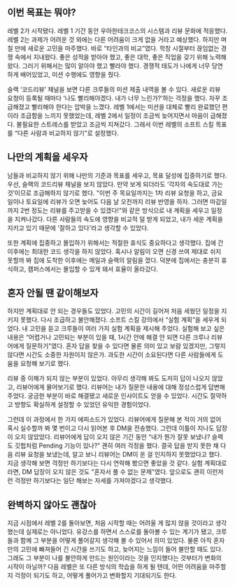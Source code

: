 ## 이번 목표는 뭐야?
레벨 2가 시작됐다. 레벨 1 기간 동안 우아한테크코스의 시스템과 리뷰 문화에 적응했다.
레벨 2는 과제가 어려운 것 외에는 다른 어려움이 크게 없을 거라고 예상했다. 하지만 며칠 만에 새로운 고민을 마주했다.
바로 “타인과의 비교”였다. 학창 시절부터 끊임없는 경쟁 속에서 지내왔다. 좋은 성적을 받아야 했고, 좋은 대학, 좋은 직업을 갖기 위해 노력해 왔다.
그러기 위해서는 많이 알아야 했고 빨라야 했다. 경쟁적 태도가 나에게 너무 당연하게 배어있었고, 미션 수행에도 영향을 줬다.

슬랙 ‘코드리뷰’ 채널을 보면 다른 크루들의 미션 제출 내역을 볼 수 있다.
새로운 리뷰 요청이 등록될 때마다 ‘나도 빨리해야겠다. 내가 너무 느린가?’하는 걱정을 했다.
자꾸 조급해졌고 빨리해야 한다는 압박을 느꼈다. 레벨 1에서는 미션을 대체로 빨리 완료했던 편이라 조급함을 느끼지 못했었는데, 레벨 2에서 일정이 조금씩 늦어지면서 마음이 급해졌다.
불필요한 스트레스를 받았고 조금씩 지쳐갔다. 그래서 이번 레벨의 소프트 스킬 목표를 “다른 사람과 비교하지 않기”로 설정했다.

## 나만의 계획을 세우자
남들과 비교하지 않기 위해 나만의 기준과 목표를 세우고, 목표 달성에 집중하기로 했다.
우선, 슬랙의 코드리뷰 채널을 보지 않았다. 만약 보게 되더라도 ‘각자의 속도대로 가는 것’이므로 조급해하지 않기로 했다.
"이번 주 목요일까지는 1차 리뷰 요청을 하고, 금요일이나 토요일에 리뷰가 오면 늦어도 다음 날 오전까지 리뷰 반영을 하자.
그러면 마감일까지 2번 정도는 리뷰를 주고받을 수 있겠다!"와 같은 방식으로 내 계획을 세우고 일정을 지켜나갔다.
다른 사람들의 속도에 영향을 비교적 덜 받게 되었고, 내가 세운 계획을 지키고 있기 때문에 '잘하고 있다'라고 생각할 수 있었다.

또한 계획에 집중하고 몰입하기 위해서는 적절한 휴식도 중요하다고 생각했다. 집에 간 이후에는 최대한 코드 생각을 하지 않았다.
혹시나 알림이 오면 신경 쓰여 제대로 쉬지 못할까 봐 집에 도착한 이후에는 메일과 슬랙의 알림을 껐다.
덕분에 집에서는 충분히 휴식하고, 캠퍼스에서는 몰입할 수 있게 돼서 효율이 올라갔다.

## 혼자 안될 땐 같이해보자
하지만 계획대로 안 되는 경우들도 있었다. 고민의 시간이 길어져 처음 세웠던 일정을 지키지 못했다. 다시 조급하고 불안해졌다.
소프트 스킬 강의에서 “실험 계획”을 세우게 되었다. 내 고민을 듣고 크루들이 여러 가지 실험 계획을 제시해 주었다.
실험해 보고 싶은 내용은 “어렵거나 고민되는 부분이 있을 때, 1시간 안에 해결 안 되면 다른 크루나 리뷰어에게 질문하기”였다.
혼자 답을 찾을 수 있다면 물론 의미 있고 보람 있겠지만, 그렇지 않다면 시간도 소중한 자원이지 않은가.
과도한 시간이 소요된다면 다른 사람들에게 도움을 요청해 보기로 했다.

리뷰 중 이해가 되지 않는 부분이 있었다. 아무리 생각해 봐도 도저히 답이 나오지 않았고, 리뷰어에게 물어보기로 했다.
리뷰어는 내가 질문한 내용에 대해 정성스럽게 답변해 주었다. 궁금한 부분이 바로 해결됐고 새로운 인사이트도 얻을 수 있었다.
시간도 절약하고 방향도 확실하게 설정할 수 있었던 유익한 경험이었다.

그런데 이 과정에서 한 가지 에피소드가 있었다.
리뷰어에게 질문해 본 적이 거의 없어 혹시 실수할까 봐 몇 번이고 다시 읽어본 후 DM을 전송했다. 그런데 이틀이 지나도 답장이 오지 않았었다.
리뷰어에게 답이 오지 않은 기간 동안 “내가 뭔가 잘못 보냈나? 슬랙도 깃헙처럼 Pending 기능이 있나?” 괜히 여러 걱정을 했다.
결국 답을 받지 못한 채 다음 리뷰 요청을 보냈는데, 알고 보니 리뷰어는 DM이 온 걸 인지하지 못했었다고 했다.
지금 생각해 보면 걱정만 하기보다는 다시 연락해 봤으면 좋았을 것 같다. 실험 계획대로라면, DM 답장이 오지 않은 것도 "혼자서 풀 수 없는 문제"였다.
앞으로도 괜히 이런저런 걱정만 하기보다는 일단 해보는 자세를 가져야겠다고 생각했다.

## 완벽하지 않아도 괜찮아
지금 시점에서 레벨 2를 돌아보면, 처음 시작할 때는 어려울 게 많지 않을 것이라고 생각했는데 실제로는 아니었다.
유강스를 하면서 스스로를 돌아볼 수 있는 계기가 됐고, 크루들과 함께 그 부분을 어떻게 풀어갈지 생각해 볼 수 있어서 의미 있었다.
물론 아직 혼자만의 고민에 빠져들어 긴 시간을 쓰기도 하고, 늦어지는 느낌이 들어 불안할 때도 있다.
그래도 그 부분이 나를 불안하게 만드는 원인이라는 것을 인지했다는 것부터가 변화의 시작이 아닐까?
다음 레벨은 또 다른 방식의 학습을 하게 될 텐데, 어떤 어려움을 마주할지 걱정이 되기도 하고, 어떻게 풀어가고 변화할지 기대되기도 한다.
